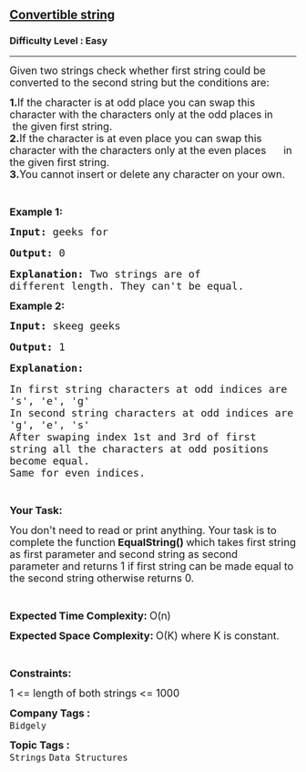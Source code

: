 <h2><a href="https://www.geeksforgeeks.org/problems/convertible-string2643/1?page=12&category=Arrays,Strings&difficulty=Easy&sortBy=accuracy">Convertible string</a></h2><h3>Difficulty Level : Easy</h3><hr><div class="problems_problem_content__Xm_eO"><p><span style="font-size:18px">Given two strings check whether first string could be converted to the second string but the conditions are:</span></p>

<p><span style="font-size:18px"><strong>1.</strong>If the character is at odd place you can swap this character with the characters only at the odd places in &nbsp; &nbsp;the given first string.<br>
<strong>2.</strong>If the character is at even place you can swap this character with the characters only at the even places &nbsp; &nbsp; &nbsp;in the given first string.<br>
<strong>3.</strong>You cannot insert or delete any character on your own.</span></p>

<p>&nbsp;</p>

<p><span style="font-size:18px"><strong>Example 1:</strong></span></p>

<pre><span style="font-size:18px"><strong>Input: </strong>geeks for</span>

<span style="font-size:18px"><strong>Output: </strong>0</span>

<span style="font-size:18px"><strong>Explanation: </strong>Two strings are of
different length. They can't be equal.</span>
</pre>

<p><span style="font-size:18px"><strong>Example 2:</strong></span></p>

<pre><span style="font-size:18px"><strong>Input: </strong>skeeg geeks</span>

<span style="font-size:18px"><strong>Output: </strong>1</span>

<span style="font-size:18px"><strong>Explanation:</strong></span>

<span style="font-size:18px">In first string characters at odd indices are 
's', 'e', 'g'</span>
<span style="font-size:18px">In second string characters at odd indices are </span>
<span style="font-size:18px">'g', 'e', 's'</span>
<span style="font-size:18px">After swaping index 1st and 3rd of first
string all the characters at odd positions 
become equal.</span>
<span style="font-size:18px">Same for even indices.</span>
</pre>

<p>&nbsp;</p>

<p><span style="font-size:18px"><strong>Your Task:</strong></span></p>

<p><span style="font-size:18px">You don't need to read or print anything. Your task is to complete the function<strong> EqualString()&nbsp;</strong>which takes first string as first parameter and second string as second parameter&nbsp;and returns 1 if first string can be made equal to the second string otherwise returns 0.</span></p>

<p>&nbsp;</p>

<p><span style="font-size:18px"><strong>Expected Time Complexity:&nbsp;</strong>O(n)</span></p>

<p><span style="font-size:18px"><strong>Expected Space Complexity:&nbsp;</strong>O(K) where K is constant.</span></p>

<p>&nbsp;</p>

<p><span style="font-size:18px"><strong>Constraints:</strong></span></p>

<p><span style="font-size:18px">1 &lt;= length of both strings &lt;= 1000</span></p>
</div><p><span style=font-size:18px><strong>Company Tags : </strong><br><code>Bidgely</code>&nbsp;<br><p><span style=font-size:18px><strong>Topic Tags : </strong><br><code>Strings</code>&nbsp;<code>Data Structures</code>&nbsp;